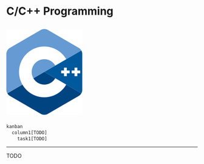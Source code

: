 # C/C++ Programming
![iso_cpp_logo](./assets/iso_cpp_logo.png)
---
```mermaid
kanban
  column1[TODO]
    task1[TODO]
```
---
TODO
